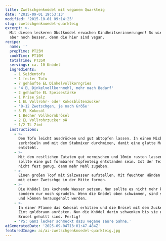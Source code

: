 ```yaml
---
title: Zwetschgenknödel mit veganem Quarkteig
date: '2015-09-01 19:53:13'
modified: '2015-10-01 09:14:25'
slug: zwetschgenknoedel-quarkteig
excerpt: >-
  Mit diesen leckeren Obstknödel erwachen Kindheitserinnerungen! So wie damals,
  aber noch besser, denn die hier sind vegan.
recipe:
  name: ''
  prepTime: PT25M
  cookTime: PT10M
  totalTime: PT35M
  servings: ca. 10 Knödel
  ingredients:
    - 1 Seidentofu
    - 1 fester Tofu
    - 7 gehäufte EL Dinkelvollkorngries
    - '4 EL Dinkelvollkornmehl, mehr nach Bedarf'
    - 2 gehäufte EL Speisestärke
    - 1 Prise Salz
    - 1 EL Vollrohr- oder Kokosblütenzucker
    - '8-12 Zwetschgen, je nach Größe'
    - 3 EL Kokosöl
    - 1 Becher Vollkornbrösel
    - 2 EL Vollrohrzucker oÄ
    - 1/2 TL Zimt
  instructions:
    - >-
      Den Tofu leicht ausdrücken und gut abtopfen lassen. In einen Mixbecher
      zerbröseln und mit dem Stabmixer durchmixen, damit eine glatte Masse
      entsteht.
    - >-
      Mit den restlichen Zutaten gut vermischen und 10min rasten lassen. Nun
      sollte eine gut formbarer Topfenteig entstanden sein. Ist der Teig noch
      nicht fest genug, dann mehr Mehl zugeben.
    - >-
      Einen großen Topf mit Salzwasser aufstellen. Mit feuchten Händen Knödel je
      mit einer Zwetschge in der Mitte formen.
    - >-
      Die Knödel ins kochende Wasser setzen. Nun sollte es nicht mehr kochen,
      sondern nur noch sprudeln. Wenn die Knödel oben schwimmen, sind sie fertig
      und können herausgeholt werden.
    - >-
      In einer Pfanne das Kokosöl erhitzen und die Brösel mit dem Zucker und
      Zimt goldbraun anrösten. Nun die Knödel darin schwenken bis sie gut in
      Brösel gehüllt sind. Fertig!
    - 'PS: Ganz lecker schmeckt dazu vegane saure Sahne.'
aiGeneratedDate: '2025-09-04T13:01:47.484Z'
featuredImage: ai/ai-zwetschgenknoedel-quarkteig.jpg
---
```



